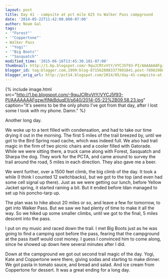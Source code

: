 ```yaml
---
layout: post
title: Day 41 - campsite at pct mile 625 to Walker Pass campground
date: '2014-05-22T11:42:00.000-07:00'
author: Noam Gal
tags:
- '"Forest"'
- '"Coppertone"'
- Walker Pass
- '"Yogi"'
- '"Big Boots"'
- '"Sasquatch"'
modified_time: '2015-06-16T13:45:30.181-07:00'
thumbnail: http://1.bp.blogspot.com/-9quJCRtvVtY/VYCJ5f93-PI/AAAAAAAFgzw/fINkBduqEII/s72-c/2014-05-22%2B09.58.23.jpg
blogger_id: tag:blogger.com,1999:blog-8715620883377891841.post-7898290823498275421
blogger_orig_url: http://pct14.blogspot.com/2014/05/day-41-campsite-at-pct-mile-625-to.html
---
```


{% include image.html src="http://1.bp.blogspot.com/-9quJCRtvVtY/VYCJ5f93-PI/AAAAAAAFgzw/fINkBduqEII/s640/2014-05-22%2B09.58.23.jpg" caption="It's seems to be the only photo I've got from that day, after I lost some I took with my phone. Damn." %}

Another long day.

We woke up to a tent filled with condensation, and had to take our time drying it out in the morning. The first 5 miles of the trail breezed by, until we got to the Bird Spring road cache, which was indeed  full. We also had trail magic in the firm of two picnic chairs and a cooler filled with Gatorade. While we were sitting there, a truck came along with Forest, Sasquatch and Sharpa the dog. They work for the PCTA, and came around to survey the trail around the road, 5 miles in each direction. They also gave me a beer.

We went further, over a 1500 feet climb, the big climb of the day. It took a while (I think I counted 12 switchbacks), but we got to the top (and even had some cell signal up there). Just as we were getting our lunch, before Yellow Jacket spring, it started raining a bit. But it ended before Idan managed to set up his poncho-tarp up.

The plan was to hike about 20 miles or so, and leave a few for tomorrow, to get into Walker Pass. But we saw we had plenty of time to make it all the way. So we hiked up some smaller climbs, until we got to the final, 5 miles descent into the pass.

I put on my music and raced down the trail. I met Big Boots just as he was going to find a camping spot before the pass, fearing that the campground at the pass itself would cost money. I guess I convinced him to come along, since he showed up down here several minutes after I did.

Down at the campground we got out second trail magic of the  day. Yogi, Kate and Coppertone were there, giving sodas and starting to make dinner. We got pasta in tomato sauce, and bread and salad. And ice cream from Coppertone for dessert. It was a great ending for a long day.
